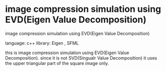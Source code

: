 # image compression simulation using EVD(Eigen Value Decomposition)
 image compression simulation using EVD(Eigen Value Decomposition)

language: c++
library: Eigen , SFML

this is image compression simulation using EVD(Eigen Value Decomposition).
since it is not SVD(Singualr Value Decomposition) it uses the upper triangular part of the square image only.
